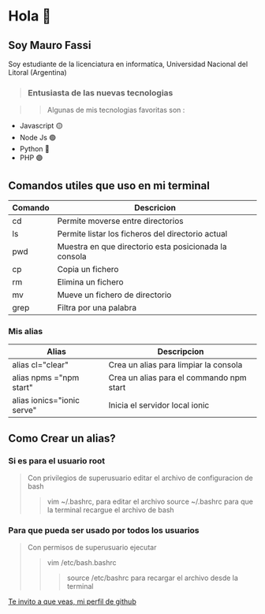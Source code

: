 # Hola 👋
## Soy Mauro Fassi

 Soy estudiante de la licenciatura en informatíca, Universidad Nacional del Litoral (Argentina) 

 > ### Entusiasta de las nuevas tecnologias

 >> Algunas de mis tecnologias favoritas son :

 - Javascript 🟡
 - Node Js 🟢
 - Python 🔵
 - PHP 🟣




## Comandos utiles que uso en mi terminal 

|Comando|Descricion|
|-------|----------|
|cd     | Permite moverse entre directorios |
|ls     | Permite listar los ficheros del directorio actual|
|pwd    | Muestra en que directorio esta posicionada la consola|
|cp     | Copia un fichero |
|rm     | Elimina un fichero|
|mv     | Mueve un fichero de directorio | 
| grep  | Filtra por una palabra |


### Mis alias

|Alias|Descripcion|
|-----|-----------|
|alias cl="clear"|Crea un alias para limpiar la consola|
| alias npms ="npm start"|Crea un alias para el commando npm start| 
|alias ionics="ionic serve"| Inicia el servidor local ionic|


## Como Crear un alias?  
### Si es para el usuario root
> Con privilegios de superusuario editar el archivo de configuracion de bash
>> vim ~/.bashrc, para editar el archivo
>> source ~/.bashrc para que la terminal recargue el archivo de bash

### Para que pueda ser usado por todos los usuarios
>Con permisos de superusuario ejecutar
>> vim /etc/bash.bashrc
>>> source /etc/bashrc para recargar el archivo desde la terminal 


[Te invito a que veas, mi perfil de github](https://github.com/Mfassi96)
